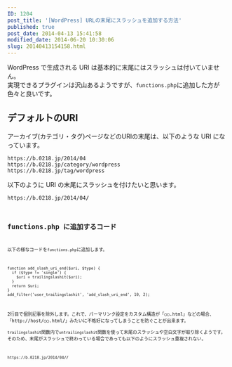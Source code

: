 ```yaml
---
ID: 1204
post_title: '[WordPress] URLの末尾にスラッシュを追加する方法'
published: true
post_date: 2014-04-13 15:41:58
modified_date: 2014-06-20 10:30:06
slug: 20140413154158.html
---
```

<p>WordPress で生成される URI は基本的に末尾にはスラッシュは付いていません。<br />
実現できるプラグインは沢山あるようですが、<code>functions.php</code>に追加した方が色々と良いです。</p>
<p><!--more--></p>
<h2>デフォルトのURI</h2>
<p>アーカイブ(カテゴリ・タグ)ページなどのURIの末尾は、以下のような URI になっています。</p>
<pre><code>https://b.0218.jp/2014/04
https://b.0218.jp/category/wordpress
https://b.0218.jp/tag/wordpress
</code></pre>
<p>以下のように URI の末尾にスラッシュを付けたいと思います。</p>
<pre><code>https://b.0218.jp/2014/04<b>/</b><code></pre>
<h2>functions.php に追加するコード</h2>
<p>以下の様なコードを<code>functions.php</code>に追加します。</p>
<pre><code class="language-php">function add_slash_uri_end($uri, $type) {
  if ($type != 'single') {
    $uri = trailingslashit($uri);
  }
  return $uri;
}
add_filter('user_trailingslashit', 'add_slash_uri_end', 10, 2);
</code></pre>
<p>2行目で個別記事を除外します。これで、パーマリンク設定をカスタム構造が「○○.html」などの場合、「http://host/○○.html<b>/</b>」みたいに不格好になってしまうことを防ぐことが出来ます。<br />
<code>trailingslashit</code>関数内で<code>untrailingslashit</code>関数を使って末尾のスラッシュや空白文字が取り除くようです。そのため、末尾がスラッシュで終わっている場合であっても以下のようにスラッシュ重複されない。</p>
<pre><code>https://b.0218.jp/2014/04<b>//</b></code></pre>